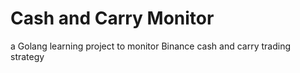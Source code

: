 # Cash and Carry Monitor
a Golang learning project to monitor Binance cash and carry trading strategy
